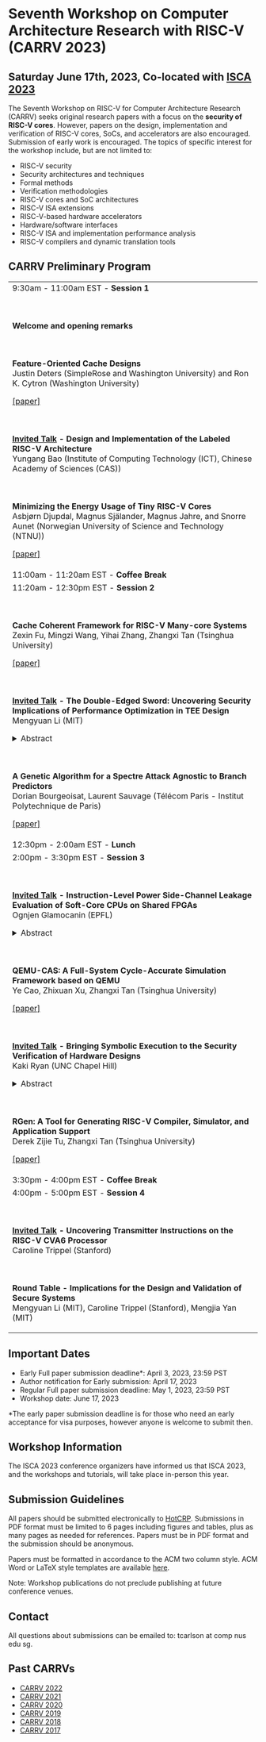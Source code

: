 # Seventh Workshop on Computer Architecture Research with RISC-V (CARRV 2023)

## Saturday June 17th, 2023, Co-located with [ISCA 2023](https://iscaconf.org/isca2023/)


The Seventh Workshop on RISC-V for Computer Architecture Research (CARRV) seeks original
research papers with a focus on the <b>security of RISC-V cores</b>. However, papers on the design, 
implementation and verification of RISC-V cores, SoCs, and accelerators are also encouraged. 
Submission of early work is encouraged. The topics of specific
interest for the workshop include, but are not limited to:

* RISC-V security
* Security architectures and techniques
* Formal methods
* Verification methodologies
* RISC-V cores and SoC architectures
* RISC-V ISA extensions
* RISC-V-based hardware accelerators
* Hardware/software interfaces
* RISC-V ISA and implementation performance analysis
* RISC-V compilers and dynamic translation tools

## CARRV Preliminary Program

<table>
<tbody>

<tr>
<td>
9:30am - 11:00am EST - <b>Session 1</b>

<br><br>
<b>Welcome and opening remarks</b>

<br><br>
<b>Feature-Oriented Cache Designs</b><br>
Justin Deters (SimpleRose and Washington University) and Ron K. Cytron (Washington University)

<a href="papers/CARRV2023_paper_1_Deters.pdf">[paper]</a>

<br><br>
<b><u>Invited Talk</u> - Design and Implementation of the Labeled RISC-V Architecture</b><br>
Yungang Bao (Institute of Computing Technology (ICT), Chinese Academy of Sciences (CAS))



<br><br>
<b>Minimizing the Energy Usage of Tiny RISC-V Cores</b><br>
Asbjørn Djupdal, Magnus Själander, Magnus Jahre, and Snorre Aunet (Norwegian University of Science and Technology (NTNU))

<a href="papers/CARRV2023_paper_2_Djupdal.pdf">[paper]</a>

</td>
</tr>


<tr>
<td>
11:00am - 11:20am EST - <b>Coffee Break</b>

</td>
</tr>

<tr>
<td>
11:20am - 12:30pm EST - <b>Session 2</b>

<br><br>
<b>Cache Coherent Framework for RISC-V Many-core Systems</b><br>
Zexin Fu, Mingzi Wang, Yihai Zhang, Zhangxi Tan (Tsinghua University)

<a href="papers/CARRV2023_paper_3_Fu.pdf">[paper]</a>



<br><br>
<b><u>Invited Talk</u>  - The Double-Edged Sword: Uncovering Security Implications of Performance Optimization in TEE Design</b><br>
Mengyuan Li (MIT)
<details> <summary>Abstract</summary>For years, the main obstacle to cloud adoption has been a lack of trust in Cloud Service Providers (CSPs). The concept of confidential computing has been enabled by an emerging security feature in modern CPUs, dubbed Trusted Execution Environment (TEE), which removes the need to trust the CSP. Aiming to provide data-in-use protection, TEE uses hardware-enabled isolation to protect the cloud workload against both physical access attacks and privileged software-level attacks. Due to the enormous market potential, all main processor vendors have released or are working on releasing confidential VM features in their server CPU lines, including AMD Secure Encrypted Virtualization (SEV), Intel Trust Domain Extension (TDX), and ARM Confidential Compute Architecture (CCA). However, performance optimization in these TEE designs can introduce vulnerabilities.<br><br>

In this talk, I will present two vulnerabilities identified in AMD SEV resulting from inconsiderate performance optimization. The first vulnerability relates to SEV's improper use of the address space identifier (ASID), which plays a rather important role in improving performance during a context switch. Based on our exploration, we present CrossLine attacks, which exploit a momentary execution to breach the confidentiality and integrity of SEV VMs. The second vulnerability is related to the confidential VM's hardware-accelerated memory encryption engine. We then introduce the ciphertext side channel, a previously unexplored side-channel, allowing a privileged adversary to infer execution states and potentially break constant-time OpenSSL implementations within confidential VMs. Finally, I will discuss existing TEE designs on the RISC-V platform and future directions for TEE design with improved performance.</details>




<br><br>
<b>A Genetic Algorithm for a Spectre Attack Agnostic to Branch Predictors</b><br>
Dorian Bourgeoisat, Laurent Sauvage (Télécom Paris - Institut Polytechnique de Paris)

<a href="papers/CARRV2023_paper_4_Bourgeoisat.pdf">[paper]</a>

</td>
</tr>

<tr>
<td>
12:30pm - 2:00am EST - <b>Lunch</b>

</td>
</tr>

<tr>
<td>
2:00pm - 3:30pm EST - <b>Session 3</b>



<br><br>
<b><u>Invited Talk</u> - Instruction-Level Power Side-Channel Leakage Evaluation of Soft-Core CPUs on Shared FPGAs</b><br>
Ognjen Glamocanin (EPFL)
<details> <summary>Abstract</summary>Side-channel disassembly attacks recover CPU instructions
from power or electromagnetic side-channel traces measured during code
execution. These attacks typically rely on physical access, proximity
to the victim device, and high sampling rate measuring instruments. In
this work, however, we analyze the CPU instruction-level power
side-channel leakage in an environment that lacks physical access or
expensive measuring equipment. We show that instruction leakage is
present even in a multitenant FPGA scenario, where the victim uses a
soft-core CPU, and the adversary deploys on-chip voltage-fluctuation
sensors. Unlike previous remote power side-channel attacks, which
either require a considerable number of victim traces or attack large
victim circuits such as machine learning accelerators, we take an
evaluator’s point of view and provide an analysis of the
instruction-level power side-channel leakage of a small open-source
RISC-V soft processor core. To investigate whether the power
side-channel traces leak secrets, we profile the victim device and
implement various instruction opcode classifiers based on classical
machine learning algorithms used in disassembly attacks and novel deep
learning approaches. We explore how parameters such as placement,
trace averaging, profiling templates, and different FPGA families
(including a cloud-scale FPGA) impact classification accuracy. Despite
the limited leakage of the soft-core CPU victim and a reduced accuracy
and sampling rate of on-chip sensors, we show that in a worst-case
scenario for the evaluator, i.e., an attacker breaching physical
separation, we can identify the opcode of executed instructions with
an average accuracy as high as 86.46%. Our analysis shows that
determining the executed instruction type is not a classification
bottleneck, while leakages between instructions of the same type can
be challenging for deep learning models to distinguish. We also show
that the instruction-level leakage is significantly reduced in a
cloud-scale FPGA scenario with higher soft-core CPU frequencies.
Nevertheless, our results show that even small circuits, such as
soft-core CPUs, leak potentially exploitable information through
on-chip power side channels, and users should deploy mitigation
techniques against disassembly attacks to protect their proprietary
code and data.</details>


<br><br>
<b>QEMU-CAS: A Full-System Cycle-Accurate Simulation Framework based on QEMU</b><br>
Ye Cao, Zhixuan Xu, Zhangxi Tan (Tsinghua University)

<a href="papers/CARRV2023_paper_5_Cao.pdf">[paper]</a>



<br><br>
<b><u>Invited Talk</u> - Bringing Symbolic Execution to the Security Verification of Hardware Designs</b><br>
Kaki Ryan (UNC Chapel Hill)
<details> <summary>Abstract</summary>The verification of hardware designs is a key activity for ensuring the correctness and security of a design early in the hardware lifecycle. In this talk, I will discuss our work developing a new point in the hardware verification space: software-style symbolic execution. Symbolic execution generalizes testing by replacing concrete values with symbols, with each symbol representing the set of possible values of the variable. This path-based symbolic analysis allows for deep and precise exploration of the design’s state space.<br><br>

Unfortunately, symbolic execution infamously suffers from the path explosion problem. I will first present the piecewise composition search strategy we developed to leverage the modular and cyclical nature of hardware designs to manage the path explosion problem. Using a hardware-oriented symbolic execution engine, we are able to find vulnerabilities in RISC-V processors that commercial and open-source model checking tools do not find. I will also discuss our results using symbolic execution for information-flow analysis in which we eliminate many of the false-positive flows that static analysis or taint tracking can produce.</details>


<br><br>
<b>RGen: A Tool for Generating RISC-V Compiler, Simulator, and Application Support</b><br>
Derek Zijie Tu, Zhangxi Tan (Tsinghua University)

<a href="papers/CARRV2023_paper_6_Tu.pdf">[paper]</a>



</td>
</tr>

<tr>
<td>
3:30pm - 4:00pm EST - <b>Coffee Break</b>

</td>
</tr>


<tr>
<td>
4:00pm - 5:00pm EST - <b>Session 4</b>

<br><br>
<b><u>Invited Talk</u> - Uncovering Transmitter Instructions on the RISC-V CVA6 Processor</b><br>
Caroline Trippel (Stanford)




<br><br>
<b>Round Table - Implications for the Design and Validation of Secure Systems</b><br>
Mengyuan Li (MIT), Caroline Trippel (Stanford), Mengjia Yan (MIT)


</td>
</tr>

</tbody>
</table>


## Important Dates

* Early Full paper submission deadline*: April 3, 2023, 23:59 PST
* Author notification for Early submission: April 17, 2023
* Regular Full paper submission deadline: May 1, 2023, 23:59 PST
* Workshop date: June 17, 2023

*The early paper submission deadline is for those who need an early acceptance for visa purposes, however anyone is welcome to submit then.

## Workshop Information

The ISCA 2023 conference organizers have informed us that ISCA 2023,
and the workshops and tutorials, will take place in-person this year.


## Submission Guidelines

All papers should be submitted electronically to
[HotCRP](https://carrv2023.hotcrp.com/). Submissions 
in PDF format must be limited to 6 pages including figures and tables,
plus as many pages as needed for references. Papers must be in PDF
format and the submission should be anonymous.

Papers must be formatted in accordance to the ACM two column
style. ACM Word or LaTeX style templates are available
[here](http://www.acm.org/publications/proceedings-template).

Note: Workshop publications do not preclude publishing at future
conference venues.

## Contact

All questions about submissions can be emailed to:
tcarlson at comp nus edu sg.

## Past CARRVs

* [CARRV 2022](https://carrv.github.io/2022/)
* [CARRV 2021](https://carrv.github.io/2021/)
* [CARRV 2020](https://carrv.github.io/2020/)
* [CARRV 2019](https://carrv.github.io/2019/)
* [CARRV 2018](https://carrv.github.io/2018/)
* [CARRV 2017](https://carrv.github.io/2017/)
